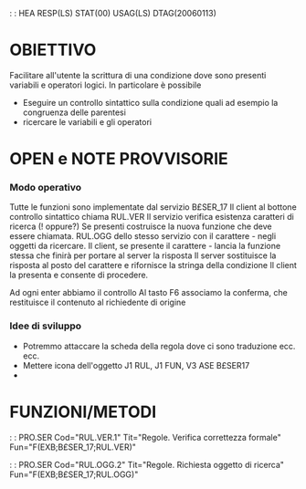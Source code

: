  :  : HEA RESP(LS) STAT(00) USAG(LS) DTAG(20060113)
# OBIETTIVO
Facilitare all'utente la scrittura di una condizione dove sono presenti variabili e operatori logici. In particolare è possibile
-	Eseguire un controllo sintattico sulla condizione quali ad esempio la congruenza delle parentesi
-	ricercare le variabili e gli operatori

# OPEN e NOTE PROVVISORIE
### Modo operativo
Tutte le funzioni sono implementate dal servizio B£SER_17
Il client al bottone controllo sintattico chiama RUL.VER
Il servizio verifica esistenza caratteri di ricerca (! oppure?)
Se presenti costruisce la nuova funzione che deve essere chiamata. RUL.OGG dello stesso servizio con il carattere - negli oggetti da ricercare.
Il client, se presente il carattere - lancia la funzione stessa che finirà per portare al server la risposta
Il server sostituisce la risposta al posto del carattere e rifornisce la stringa della condizione
Il client la presenta e consente di procedere.

Ad ogni enter abbiamo il controllo
Al tasto F6 associamo la conferma, che restituisce il contenuto al richiedente di origine

### Idee di sviluppo
- Potremmo attaccare la scheda della regola dove ci sono traduzione ecc. ecc.
- Mettere icona dell'oggetto J1 RUL, J1 FUN, V3 ASE B£SER17
-

# FUNZIONI/METODI


 :  : PRO.SER Cod="RUL.VER.1" Tit="Regole. Verifica correttezza formale" Fun="F(EXB;B£SER_17;RUL.VER)"

 :  : PRO.SER Cod="RUL.OGG.2" Tit="Regole. Richiesta oggetto di ricerca" Fun="F(EXB;B£SER_17;RUL.OGG)"

